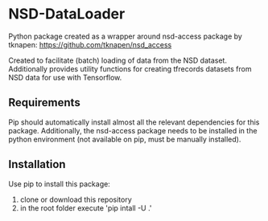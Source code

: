 # NSD-DataLoader

Python package created as a wrapper around nsd-access package by tknapen: https://github.com/tknapen/nsd_access

Created to facilitate (batch) loading of data from the NSD dataset. Additionally provides utility functions for creating tfrecords datasets from NSD data for use with Tensorflow.

## Requirements

Pip should automatically install almost all the relevant dependencies for this package. Additionally,
the nsd-access package needs to be installed in the python environment (not available on pip, must be manually installed).

## Installation

Use pip to install this package:

1. clone or download this repository
2. in the root folder execute 'pip intall -U .'



